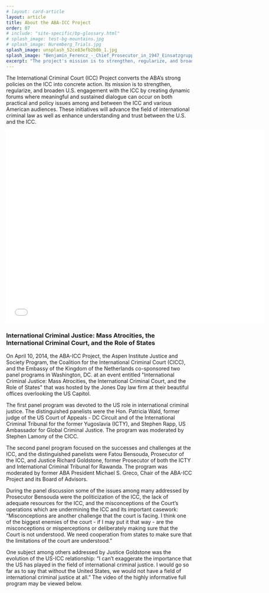```yaml
---
# layout: card-article
layout: article
title: About the ABA-ICC Project
order: 07
# include: "site-specific/bp-glossary.html"
# splash_image: test-bg-mountains.jpg
# splash_image: Nuremberg_Trials.jpg
splash_image: unsplash_52ce83efb2b0b_1.jpg
splash_image: "Benjamin_Ferencz_-_Chief_Prosecutor_in_1947_Einsatzgruppen_Trial_-_In_Courtroom_600_Where_Nuremberg_Trials_Were_Held_-_Palace_of_Justice_-_Nuremberg-Nurnberg_-_Germany_-_01.jpg"
excerpt: "The project's mission is to strengthen, regularize, and broaden U.S. engagement with the ICC by creating dynamic forums where meaningful and sustained dialogue can occur on both practical and policy issues among and between the ICC and various American audiences. These initiatives will advance the field of international criminal law as well as enhance understanding and trust between the U.S. and the ICC."
---
```

The International Criminal Court (ICC) Project converts the ABA’s strong policies on the ICC into concrete action. Its mission is to strengthen, regularize, and broaden U.S. engagement with the ICC by creating dynamic forums where meaningful and sustained dialogue can occur on both practical and policy issues among and between the ICC and various American audiences. These initiatives will advance the field of international criminal law as well as enhance understanding and trust between the U.S. and the ICC.


<iframe width="700" height="525" src="//www.youtube.com/embed/5Qj1Hr04NN4?rel=0" frameborder="0" allowfullscreen></iframe>


### International Criminal Justice: Mass Atrocities, the International Criminal Court, and the Role of States

On April 10, 2014, the ABA-ICC Project, the Aspen Institute Justice and Society Program, the Coalition for the International Criminal Court (CICC), and the Embassy of the Kingdom of the Netherlands co-sponsored two panel programs in Washington, DC. at an event entitled "International Criminal Justice: Mass Atrocities, the International Criminal Court, and the Role of States" that was hosted by the Jones Day law firm at their beautiful offices overlooking the US Capitol.

The first panel program was devoted to the US role in international criminal justice.  The distinguished panelists were the Hon. Patricia Wald, former judge of the US Court of Appeals - DC Circuit and of the International Criminal Tribunal for the former Yugoslavia (ICTY), and Stephen Rapp, US Ambassador for Global Criminal Justice. The program was moderated by Stephen Lamony of the CICC.

The second panel program focused on the successes and challenges at the ICC, and the distinguished panelists were Fatou Bensouda, Prosecutor of the ICC, and Justice Richard Goldstone, former Prosecutor of both the ICTY and International Criminal Tribunal for Rawanda.  The program was moderated by former ABA President Michael S. Greco, Chair of the ABA-ICC Project and its Board of Advisors.

During the panel discussion some of the issues among many addressed by Prosecutor Bensouda were the politicization of the ICC, the lack of adequate resources for the ICC, and the misconceptions of the Court’s operations which are undermining the ICC and its important casework:  “Misconceptions are another challenge that the court is facing. I think one of the biggest enemies of the court - if I may put it that way - are the misconceptions or misperceptions or deliberately making sure that the Court is not understood. We need cooperation from states to make sure that the limitations of the court are understood.” 

One subject among others addressed by Justice Goldstone was the evolution of the US-ICC relationship:  “I can’t exaggerate the importance that the US has played in the field of international criminal justice. I would go so far as to say that without the United States, we would not have a field of international criminal justice at all.”  The video of the highly informative full program may be viewed below.